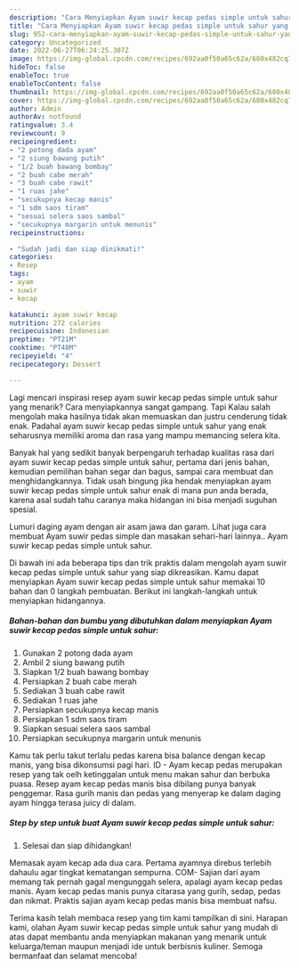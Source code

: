 ```yaml
---
description: "Cara Menyiapkan Ayam suwir kecap pedas simple untuk sahur yang Lezat Sekali"
title: "Cara Menyiapkan Ayam suwir kecap pedas simple untuk sahur yang Lezat Sekali"
slug: 952-cara-menyiapkan-ayam-suwir-kecap-pedas-simple-untuk-sahur-yang-lezat-sekali
category: Uncategorized
date: 2022-06-27T06:24:25.307Z
image: https://img-global.cpcdn.com/recipes/692aa0f50a65c62a/680x482cq70/ayam-suwir-kecap-pedas-simple-untuk-sahur-foto-resep-utama.jpg
hideToc: false
enableToc: true
enableTocContent: false
thumbnail: https://img-global.cpcdn.com/recipes/692aa0f50a65c62a/680x482cq70/ayam-suwir-kecap-pedas-simple-untuk-sahur-foto-resep-utama.jpg
cover: https://img-global.cpcdn.com/recipes/692aa0f50a65c62a/680x482cq70/ayam-suwir-kecap-pedas-simple-untuk-sahur-foto-resep-utama.jpg
author: Admin
authorAv: notfound
ratingvalue: 3.4
reviewcount: 9
recipeingredient:
- "2 potong dada ayam"
- "2 siung bawang putih"
- "1/2 buah bawang bombay"
- "2 buah cabe merah"
- "3 buah cabe rawit"
- "1 ruas jahe"
- "secukupnya kecap manis"
- "1 sdm saos tiram"
- "sesuai selera saos sambal"
- "secukupnya margarin untuk menunis"
recipeinstructions:

- "Sudah jadi dan siap dinikmati!"
categories:
- Resep
tags:
- ayam
- suwir
- kecap

katakunci: ayam suwir kecap 
nutrition: 272 calories
recipecuisine: Indonesian
preptime: "PT21M"
cooktime: "PT48M"
recipeyield: "4"
recipecategory: Dessert

---
```



Lagi mencari inspirasi resep ayam suwir kecap pedas simple untuk sahur yang menarik? Cara menyiapkannya sangat gampang. Tapi Kalau salah mengolah maka hasilnya tidak akan memuaskan dan justru cenderung tidak enak. Padahal ayam suwir kecap pedas simple untuk sahur yang enak seharusnya memiliki aroma dan rasa yang mampu memancing selera kita.


Banyak hal yang sedikit banyak berpengaruh terhadap kualitas rasa dari ayam suwir kecap pedas simple untuk sahur, pertama dari jenis bahan, kemudian pemilihan bahan segar dan bagus, sampai cara membuat dan menghidangkannya. Tidak usah bingung jika hendak menyiapkan ayam suwir kecap pedas simple untuk sahur enak di mana pun anda berada, karena asal sudah tahu caranya maka hidangan ini bisa menjadi suguhan spesial.

Lumuri daging ayam dengan air asam jawa dan garam. Lihat juga cara membuat Ayam suwir pedas simple dan masakan sehari-hari lainnya.. Ayam suwir kecap pedas simple untuk sahur.


Di bawah ini ada beberapa tips dan trik praktis dalam mengolah ayam suwir kecap pedas simple untuk sahur yang siap dikreasikan. Kamu dapat menyiapkan Ayam suwir kecap pedas simple untuk sahur memakai 10 bahan dan 0 langkah pembuatan. Berikut ini langkah-langkah untuk menyiapkan hidangannya.

<!--inarticleads1-->

##### Bahan-bahan dan bumbu yang dibutuhkan dalam menyiapkan Ayam suwir kecap pedas simple untuk sahur:

1. Gunakan 2 potong dada ayam
1. Ambil 2 siung bawang putih
1. Siapkan 1/2 buah bawang bombay
1. Persiapkan 2 buah cabe merah
1. Sediakan 3 buah cabe rawit
1. Sediakan 1 ruas jahe
1. Persiapkan secukupnya kecap manis
1. Persiapkan 1 sdm saos tiram
1. Siapkan sesuai selera saos sambal
1. Persiapkan secukupnya margarin untuk menunis


Kamu tak perlu takut terlalu pedas karena bisa balance dengan kecap manis, yang bisa dikonsumsi pagi hari. ID - Ayam kecap pedas merupakan resep yang tak oelh ketinggalan untuk menu makan sahur dan berbuka puasa. Resep ayam kecap pedas manis bisa dibilang punya banyak penggemar. Rasa gurih manis dan pedas yang menyerap ke dalam daging ayam hingga terasa juicy di dalam. 

<!--inarticleads2-->

##### Step by step untuk buat Ayam suwir kecap pedas simple untuk sahur:


1. Selesai dan siap dihidangkan!

Memasak ayam kecap ada dua cara. Pertama ayamnya direbus terlebih dahaulu agar tingkat kematangan sempurna. COM- Sajian dari ayam memang tak pernah gagal mengunggah selera, apalagi ayam kecap pedas manis. Ayam kecap pedas manis punya citarasa yang gurih, sedap, pedas dan nikmat. Praktis sajian ayam kecap pedas manis bisa membuat nafsu. 

Terima kasih telah membaca resep yang tim kami tampilkan di sini. Harapan kami, olahan Ayam suwir kecap pedas simple untuk sahur yang mudah di atas dapat membantu anda menyiapkan makanan yang menarik untuk keluarga/teman maupun menjadi ide untuk berbisnis kuliner. Semoga bermanfaat dan selamat mencoba!
